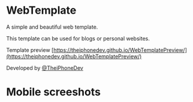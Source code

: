 # WebTemplate
A simple and beautiful web template.

This template can be used for blogs or personal websites.

Template preview [https://theiphonedev.github.io/WebTemplatePreview/](https://theiphonedev.github.io/WebTemplatePreview/)

Developed by [@TheiPhoneDev](https://twitter.com/TheiPhoneDev_)



# Mobile screeshots

